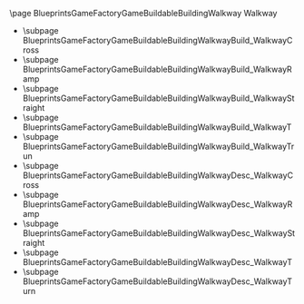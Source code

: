 \page BlueprintsGameFactoryGameBuildableBuildingWalkway Walkway
- \subpage BlueprintsGameFactoryGameBuildableBuildingWalkwayBuild_WalkwayCross
- \subpage BlueprintsGameFactoryGameBuildableBuildingWalkwayBuild_WalkwayRamp
- \subpage BlueprintsGameFactoryGameBuildableBuildingWalkwayBuild_WalkwayStraight
- \subpage BlueprintsGameFactoryGameBuildableBuildingWalkwayBuild_WalkwayT
- \subpage BlueprintsGameFactoryGameBuildableBuildingWalkwayBuild_WalkwayTrun
- \subpage BlueprintsGameFactoryGameBuildableBuildingWalkwayDesc_WalkwayCross
- \subpage BlueprintsGameFactoryGameBuildableBuildingWalkwayDesc_WalkwayRamp
- \subpage BlueprintsGameFactoryGameBuildableBuildingWalkwayDesc_WalkwayStraight
- \subpage BlueprintsGameFactoryGameBuildableBuildingWalkwayDesc_WalkwayT
- \subpage BlueprintsGameFactoryGameBuildableBuildingWalkwayDesc_WalkwayTurn
